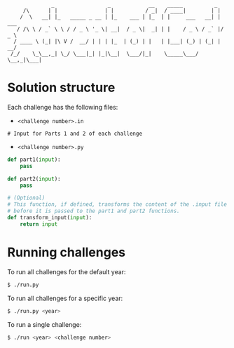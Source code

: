 ```
              _                 _            __    _____          _
     /\      | |               | |          / _|  / ____|        | |
    /  \   __| |_   _____ _ __ | |_    ___ | |_  | |     ___   __| | ___
   / /\ \ / _` \ \ / / _ \ '_ \| __|  / _ \|  _| | |    / _ \ / _` |/ _ \
  / ____ \ (_| |\ V /  __/ | | | |_  | (_) | |   | |___| (_) | (_| |  __/
 /_/    \_\__,_| \_/ \___|_| |_|\__|  \___/|_|    \_____\___/ \__,_|\___|
```

# Solution structure

Each challenge has the following files:

* `<challenge number>.in`

```
# Input for Parts 1 and 2 of each challenge
```

* `<challenge number>.py`

```python
def part1(input):
    pass

def part2(input):
    pass

# (Optional)
# This function, if defined, transforms the content of the .input file
# before it is passed to the part1 and part2 functions.
def transform_input(input):
    return input
```

# Running challenges

To run all challenges for the default year:

```sh
$ ./run.py
```

To run all challenges for a specific year:

```sh
$ ./run.py <year>
```

To run a single challenge:

```sh
$ ./run <year> <challenge number>
```
